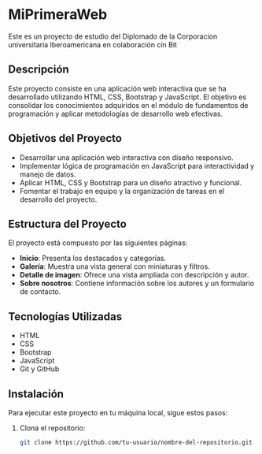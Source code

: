 # MiPrimeraWeb
Este es un proyecto de estudio del Diplomado de la Corporacion universitaria Iberoamericana en colaboración cin Bit

## Descripción
Este proyecto consiste en una aplicación web interactiva que se ha desarrollado utilizando HTML, CSS, Bootstrap y JavaScript. El objetivo es consolidar los conocimientos adquiridos en el módulo de fundamentos de programación y aplicar metodologías de desarrollo web efectivas.

## Objetivos del Proyecto
- Desarrollar una aplicación web interactiva con diseño responsivo.
- Implementar lógica de programación en JavaScript para interactividad y manejo de datos.
- Aplicar HTML, CSS y Bootstrap para un diseño atractivo y funcional.
- Fomentar el trabajo en equipo y la organización de tareas en el desarrollo del proyecto.

## Estructura del Proyecto
El proyecto está compuesto por las siguientes páginas:
- **Inicio**: Presenta los destacados y categorías.
- **Galería**: Muestra una vista general con miniaturas y filtros.
- **Detalle de imagen**: Ofrece una vista ampliada con descripción y autor.
- **Sobre nosotros**: Contiene información sobre los autores y un formulario de contacto.

## Tecnologías Utilizadas
- HTML
- CSS
- Bootstrap
- JavaScript
- Git y GitHub

## Instalación
Para ejecutar este proyecto en tu máquina local, sigue estos pasos:

1. Clona el repositorio:
   ```bash
   git clone https://github.com/tu-usuario/nombre-del-repositorio.git
